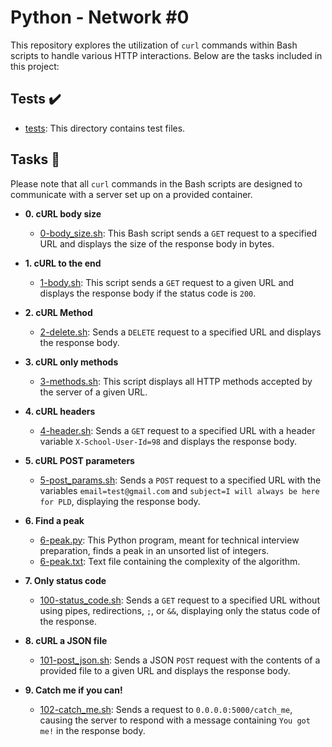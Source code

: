 # Python - Network #0

This repository explores the utilization of `curl` commands within Bash scripts to handle various HTTP interactions. Below are the tasks included in this project:

## Tests :heavy_check_mark:

* [tests](./tests): This directory contains test files.

## Tasks :page_with_curl:

Please note that all `curl` commands in the Bash scripts are designed to communicate with a server set up on a provided container.

* **0. cURL body size**
  * [0-body_size.sh](./0-body_size.sh): This Bash script sends a `GET` request to a specified URL and displays the size of the response body in bytes.

* **1. cURL to the end**
  * [1-body.sh](./1-body.sh): This script sends a `GET` request to a given URL and displays the response body if the status code is `200`.

* **2. cURL Method**
  * [2-delete.sh](./2-delete.sh): Sends a `DELETE` request to a specified URL and displays the response body.

* **3. cURL only methods**
  * [3-methods.sh](./3-methods.sh): This script displays all HTTP methods accepted by the server of a given URL.

* **4. cURL headers**
  * [4-header.sh](./4-header.sh): Sends a `GET` request to a specified URL with a header variable `X-School-User-Id=98` and displays the response body.

* **5. cURL POST parameters**
  * [5-post_params.sh](./5-post_params.sh): Sends a `POST` request to a specified URL with the variables `email=test@gmail.com` and `subject=I will always be here for PLD`, displaying the response body.

* **6. Find a peak**
  * [6-peak.py](./6-peak.py): This Python program, meant for technical interview preparation, finds a peak in an unsorted list of integers.
  * [6-peak.txt](./6-peak.txt): Text file containing the complexity of the algorithm.

* **7. Only status code**
  * [100-status_code.sh](./100-status_code.sh): Sends a `GET` request to a specified URL without using pipes, redirections, `;`, or `&&`, displaying only the status code of the response.

* **8. cURL a JSON file**
  * [101-post_json.sh](./101-post_json.sh): Sends a JSON `POST` request with the contents of a provided file to a given URL and displays the response body.

* **9. Catch me if you can!**
  * [102-catch_me.sh](./102-catch_me.sh): Sends a request to `0.0.0.0:5000/catch_me`, causing the server to respond with a message containing `You got me!` in the response body.
